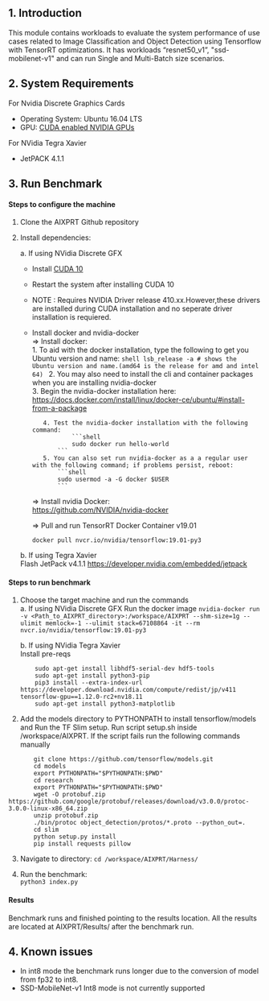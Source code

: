 
## 1. Introduction
This module contains workloads to evaluate the system performance of use cases related to Image Classification and Object Detection  using Tensorflow with TensorRT optimizations.
It has workloads “resnet50_v1”, "ssd-mobilenet-v1" and can run Single and Multi-Batch size scenarios.

## 2. System Requirements
For Nvidia Discrete Graphics Cards
* Operating System:
	Ubuntu 16.04 LTS
* GPU:
	  [CUDA enabled NVIDIA GPUs](https://developer.nvidia.com/cuda-gpus)

For NVidia Tegra Xavier
* JetPACK 4.1.1

## 3. Run Benchmark

#### Steps to configure the machine

1. Clone the AIXPRT Github repository

2. Install dependencies:

   a. If using NVidia Discrete GFX

   * Install [CUDA 10](https://developer.nvidia.com/cuda-downloads)
   * Restart the system after installing CUDA 10
   * NOTE : Requires NVIDIA Driver release 410.xx.However,these drivers are installed during CUDA installation and no 		    seperate driver installation is requiered.
   * Install docker and nvidia-docker <br />
	 => Install docker: <br />
	 		1. To aid with the docker installation, type the following to get you Ubuntu version and name:
			 		```shell
			 		lsb_release -a # shows the Ubuntu version and name.(amd64 is the release for amd and intel 64)
			 		```
			2. You may also need to install the cli and container packages when you are installing nvidia-docker <br />
	 		3. Begin the nvidia-docker installation here:
						https://docs.docker.com/install/linux/docker-ce/ubuntu/#install-from-a-package <br />

			4. Test the nvidia-docker installation with the following command:
					```shell
					sudo docker run hello-world
	  			```
			5. You can also set run nvidia-docker as a a regular user with the following command; if problems persist, reboot:
				```shell
				sudo usermod -a -G docker $USER
				```

	 => Install nvidia Docker: <br />
		https://github.com/NVIDIA/nvidia-docker<br />

	 => Pull and run TensorRT Docker Container v19.01 <br />
		```
		docker pull nvcr.io/nvidia/tensorflow:19.01-py3
		```
   b. If using Tegra Xavier <br />
   	Flash JetPack v4.1.1 https://developer.nvidia.com/embedded/jetpack

#### Steps to run benchmark
 1. Choose the target machine and run the commands <br />
	 a. If using NVidia Discrete GFX
	    Run the docker image
		`nvidia-docker run -v <Path_to_AIXPRT_directory>:/workspace/AIXPRT --shm-size=1g --ulimit memlock=-1 --ulimit stack=67108864 -it --rm nvcr.io/nvidia/tensorflow:19.01-py3`

	 b. If using NVidia Tegra Xavier <br />
	    Install pre-reqs
	```shell
		sudo apt-get install libhdf5-serial-dev hdf5-tools
		sudo apt-get install python3-pip
		pip3 install --extra-index-url https://developer.download.nvidia.com/compute/redist/jp/v411 tensorflow-gpu==1.12.0-rc2+nv18.11
		sudo apt-get install python3-matplotlib
	```

 2.  Add the models directory to PYTHONPATH to install tensorflow/models and Run the TF Slim setup.
 Run script setup.sh inside /workspace/AIXPRT. If the script fails run the following commands manually

 ```shell
        git clone https://github.com/tensorflow/models.git
        cd models
        export PYTHONPATH="$PYTHONPATH:$PWD"
        cd research
        export PYTHONPATH="$PYTHONPATH:$PWD"
        wget -O protobuf.zip https://github.com/google/protobuf/releases/download/v3.0.0/protoc-3.0.0-linux-x86_64.zip
        unzip protobuf.zip
        ./bin/protoc object_detection/protos/*.proto --python_out=.
        cd slim
        python setup.py install
        pip install requests pillow
```

 3. Navigate to directory:
 	`cd /workspace/AIXPRT/Harness/`

 4. Run the benchmark:<br />
	`python3 index.py`

#### Results

Benchmark runs and finished pointing to the results location.
All the results are located at AIXPRT/Results/ after the benchmark run.


## 4. Known issues
 -  In int8 mode the benchmark runs longer due to the conversion of model from fp32 to int8.
 -  SSD-MobileNet-v1 Int8 mode is not currently supported
